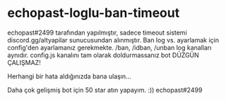 # echopast-loglu-ban-timeout

echopast#2499 tarafından yapılmıştır, sadece timeout sistemi discord.gg/altyapilar sunucusundan alınmıştır. Ban log vs. ayarlamak için config'den ayarlamanız gerekmekte.
/ban, /idban, /unban log kanalları aynıdır. config.js kanalını tam olarak doldurmassanız bot DÜZGÜN ÇALIŞMAZ!

Herhangi bir hata aldığınızda bana ulaşın...

Daha çok gelişmiş bot için 50 star atın yapayım. :))
echopast#2499
